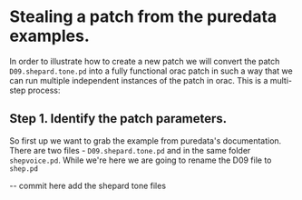 # Stealing a patch from the puredata examples.

In order to illustrate how to create a new patch we will convert the patch `D09.shepard.tone.pd` into a fully functional orac patch in such a way that we can run multiple independent instances of the patch in orac.  This is a multi-step process:

## Step 1.  Identify the patch parameters.

So first up we want to grab the example from puredata's documentation.  There are two files - `D09.shepard.tone.pd` and in the same folder `shepvoice.pd`.  While we're here we are going to rename the D09 file to `shep.pd`

-- commit here add the shepard tone files


